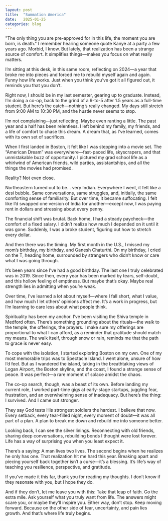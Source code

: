 ```yaml
---
layout: post
title:  "Summation America"
date:   2025-01-25
categories: blog
---
```


"The only thing you are pre-approved for in this life, the moment you are born, is death." I remember hearing someone quote Kanye at a party a few years ago. Morbid, I know. But lately, that realization has been a strange source of comfort. It simplifies things—makes you focus on what really matters.

I’m sitting at this desk, in this same room, reflecting on 2024—a year that broke me into pieces and forced me to rebuild myself again and again. Funny how life works. Just when you think you’ve got it all figured out, it reminds you that you don’t.

Right now, I should be in my last semester, gearing up to graduate. Instead, I’m doing a co-op, back to the grind of a 9-to-5 after 1.5 years as a full-time student. But here’s the catch—nothing’s really changed. My days still stretch from 9:00 AM to 10:30 PM, and the hustle never seems to stop.

I’m not complaining—just reflecting. Maybe even ranting a little. The past year and a half has been relentless. I left behind my family, my friends, and a life of comfort to chase this dream. A dream that, as I’ve learned, comes with its own set of sacrifices.

When I first landed in Boston, it felt like I was stepping into a movie set. The “American Dream” was everywhere—fast-paced life, skyscrapers, and that unmistakable buzz of opportunity. I pictured my grad school life as a whirlwind of American friends, wild parties, assistantships, and all the things the movies had promised.

Reality? Not even close.

Northeastern turned out to be... very Indian. Everywhere I went, it felt like a desi bubble. Same conversations, same struggles, and, initially, the same comforting sense of familiarity. But over time, it became suffocating. I felt like I’d swapped one version of India for another—except now, I was paying rent in dollars and stressing about every penny.

The financial shift was brutal. Back home, I had a steady paycheck—the comfort of a fixed salary. I didn’t realize how much I depended on it until it was gone. Suddenly, I was a broke student, figuring out how to stretch every dollar.

And then there was the timing. My first month in the U.S., I missed my mom’s birthday, my birthday, and Ganesh Chaturthi. On my birthday, I cried on the T, heading home, surrounded by strangers who didn’t know or care what I was going through.

It’s been years since I’ve had a good birthday. The last one I truly celebrated was in 2019. Since then, every year has been marked by tears, self-doubt, and this hollow feeling of emptiness. But maybe that’s okay. Maybe real strength lies in admitting when you’re weak.

Over time, I’ve learned a lot about myself—where I fall short, what I value, and how much I let others’ opinions affect me. It’s a work in progress, but I’m learning to care less about what people think.

Spirituality has been my anchor. I’ve been visiting the Shiva temple in Medford often. There’s something grounding about the rituals—the walk to the temple, the offerings, the prayers. I make sure my offerings are proportional to what I can afford, as a reminder that gratitude should match my means. The walk itself, through snow or rain, reminds me that the path to grace is never easy.

To cope with the isolation, I started exploring Boston on my own. One of my most memorable trips was to Spectacle Island. I went alone, unsure of how I’d feel. But as I wandered the island, taking in the breathtaking views of Logan Airport, the Boston skyline, and the coast, I found a strange sense of peace. It was perfect—a rare moment of solace amidst the chaos.

The co-op search, though, was a beast of its own. Before landing my current role, I worked part-time gigs at early-stage startups, juggling fear, frustration, and an overwhelming sense of inadequacy. But here’s the thing: I survived. And I came out stronger.

They say God tests His strongest soldiers the hardest. I believe that now. Every setback, every tear-filled night, every moment of doubt—it was all part of a plan. A plan to break me down and rebuild me into someone better.

Looking back, I can see the silver linings. Reconnecting with old friends, sharing deep conversations, rebuilding bonds I thought were lost forever. Life has a way of surprising you when you least expect it.

There’s a saying: A man lives two lives. The second begins when he realizes he only has one. That realization hit me hard this year. Breaking apart and piecing yourself back together isn’t a curse—it’s a blessing. It’s life’s way of teaching you resilience, perspective, and gratitude.

If you’ve made it this far, thank you for reading my thoughts. I don’t know if they resonate with you, but I hope they do.

And if they don’t, let me leave you with this: Take that leap of faith. Go the extra mile. Ask yourself what you truly want from life. The answers might scare you, or maybe they’ll inspire you. Either way, don’t stop. Keep moving forward. Because on the other side of fear, uncertainty, and pain lies growth. And that’s where life truly begins.